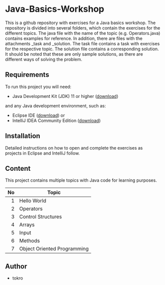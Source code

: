 # Java-Basics-Workshop

This is a github repository with exercises for a Java basics workshop.
The repository is divided into several folders, which contain the exercises for the different topics.
The java file with the name of the topic (e.g. Operators.java) contains examples for reference. In addition, there are files with the attachments _task and _solution. The task file contains a task with exercises for the respective topic. The solution file contains a corresponding solution. It should be noted that these are only sample solutions, as there are different ways of solving the problem.

## Requirements

To run this project you will need:

- Java Development Kit (JDK) 11 or higher ([download](https://www.oracle.com/java/technologies/downloads/))

and any Java development environment, such as:
- Eclipse IDE ([download](https://www.eclipse.org/downloads/)) or
- IntelliJ IDEA Community Edition ([download](https://www.jetbrains.com/idea/download/?fromIDE=#section=windows))

## Installation

Detailed instructions on how to open and complete the exercises as projects in Eclipse and IntelliJ follow.

## Content

This project contains multiple topics with Java code for learning purposes.

| No | Topic                       |
|---:|-----------------------------|
|   1| Hello World                 |
|   2| Operators                   |
|   3| Control Structures          |
|   4| Arrays                      |
|   5| Input                       |
|   6| Methods                     |
|   7| Object Oriented Programming |

## Author

- tokro
